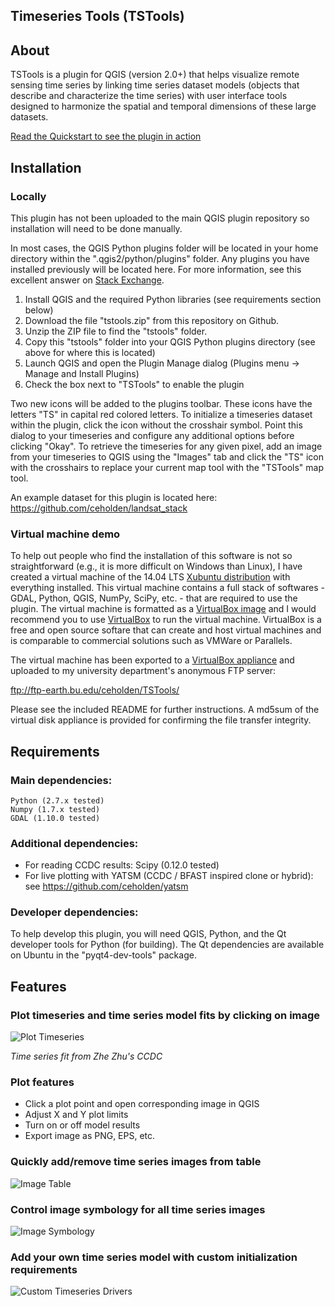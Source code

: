 Timeseries Tools (TSTools)
-------------------

## About
TSTools is a plugin for QGIS (version 2.0+) that helps visualize remote sensing time series by linking time series dataset models (objects that describe and characterize the time series) with user interface tools designed to harmonize the spatial and temporal dimensions of these large datasets.

[Read the Quickstart to see the plugin in action](docs/quickstart.md)

## Installation
### Locally
This plugin has not been uploaded to the main QGIS plugin repository so installation will need to be done manually.

In most cases, the QGIS Python plugins folder will be located in your home directory within the ".qgis2/python/plugins" folder. Any plugins you have installed previously will be located here. For more information, see this excellent answer on [Stack Exchange](http://gis.stackexchange.com/questions/26979/how-to-install-a-qgis-plugin-when-offline).

1. Install QGIS and the required Python libraries (see requirements section below)
2. Download the file "tstools.zip" from this repository on Github.
3. Unzip the ZIP file to find the "tstools" folder.
4. Copy this "tstools" folder into your QGIS Python plugins directory (see above for where this is located)
5. Launch QGIS and open the Plugin Manage dialog (Plugins menu -> Manage and Install Plugins)
6. Check the box next to "TSTools" to enable the plugin

Two new icons will be added to the plugins toolbar. These icons have the letters "TS" in capital red colored letters. To initialize a timeseries dataset within the plugin, click the icon without the crosshair symbol. Point this dialog to your timeseries and configure any additional options before clicking "Okay". To retrieve the timeseries for any given pixel, add an image from your timeseries to QGIS using the "Images" tab and click the "TS" icon with the crosshairs to replace your current map tool with the "TSTools" map tool.

An example dataset for this plugin is located here:
https://github.com/ceholden/landsat_stack

### Virtual machine demo
To help out people who find the installation of this software is not so straightforward (e.g., it is more difficult on Windows than Linux), I have created a virtual machine of the 14.04 LTS [Xubuntu distribution](http://xubuntu.org/) with everything installed. This virtual machine contains a full stack of softwares - GDAL, Python, QGIS, NumPy, SciPy, etc. - that are required to use the plugin. The virtual machine is formatted as a [VirtualBox image](https://www.virtualbox.org/) and I would recommend you to use [VirtualBox](https://www.virtualbox.org/) to run the virtual machine. VirtualBox is a free and open source softare that can create and host virtual machines and is comparable to commercial solutions such as VMWare or Parallels.

The virtual machine has been exported to a [VirtualBox appliance](http://www.virtualbox.org/manual/ch01.html#ovf) and uploaded to my university department's anonymous FTP server:

ftp://ftp-earth.bu.edu/ceholden/TSTools/

Please see the included README for further instructions. A md5sum of the virtual disk appliance is provided for confirming the file transfer integrity.

## Requirements
### Main dependencies:

    Python (2.7.x tested)
    Numpy (1.7.x tested)
    GDAL (1.10.0 tested)
    
### Additional dependencies:

- For reading CCDC results:
    Scipy (0.12.0 tested)
- For live plotting with YATSM (CCDC / BFAST inspired clone or hybrid):
    see https://github.com/ceholden/yatsm

### Developer dependencies:
To help develop this plugin, you will need QGIS, Python, and the Qt developer tools for Python (for building). The Qt dependencies are available on Ubuntu in the "pyqt4-dev-tools" package.

## Features
### Plot timeseries and time series model fits by clicking on image
![Plot Timeseries](docs/media/beetle_ts_2013.png)

*Time series fit from Zhe Zhu's CCDC*

### Plot features
+ Click a plot point and open corresponding image in QGIS
+ Adjust X and Y plot limits
+ Turn on or off model results
+ Export image as PNG, EPS, etc.

### Quickly add/remove time series images from table
![Image Table](docs/media/tstools_imagetable.png)

### Control image symbology for all time series images
![Image Symbology](docs/media/tstools_symbology.png)

### Add your own time series model with custom initialization requirements
![Custom Timeseries Drivers](docs/media/tstools_customconfig.png)
